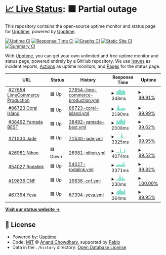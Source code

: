 # [📈 Live Status](https://demo.upptime.js.org): <!--live status--> **🟧 Partial outage**

This repository contains the open-source uptime monitor and status page for [Upptime](https://upptime.js.org), powered by [Upptime](https://github.com/upptime/upptime).

[![Uptime CI](https://github.com/LimeCommerce/upptime/workflows/Uptime%20CI/badge.svg)](https://github.com/LimeCommerce/upptime/actions?query=workflow%3A%22Uptime+CI%22)
[![Response Time CI](https://github.com/LimeCommerce/upptime/workflows/Response%20Time%20CI/badge.svg)](https://github.com/LimeCommerce/upptime/actions?query=workflow%3A%22Response+Time+CI%22)
[![Graphs CI](https://github.com/LimeCommerce/upptime/workflows/Graphs%20CI/badge.svg)](https://github.com/LimeCommerce/upptime/actions?query=workflow%3A%22Graphs+CI%22)
[![Static Site CI](https://github.com/LimeCommerce/upptime/workflows/Static%20Site%20CI/badge.svg)](https://github.com/LimeCommerce/upptime/actions?query=workflow%3A%22Static+Site+CI%22)
[![Summary CI](https://github.com/LimeCommerce/upptime/workflows/Summary%20CI/badge.svg)](https://github.com/LimeCommerce/upptime/actions?query=workflow%3A%22Summary+CI%22)

With [Upptime](https://upptime.js.org), you can get your own unlimited and free uptime monitor and status page, powered entirely by a GitHub repository. We use [Issues](https://github.com/upptime/upptime/issues) as incident reports, [Actions](https://github.com/LimeCommerce/upptime/actions) as uptime monitors, and [Pages](https://demo.upptime.js.org) for the status page.

<!--start: status pages-->
<!-- This summary is generated by Upptime (https://github.com/upptime/upptime) -->
<!-- Do not edit this manually, your changes will be overwritten -->
<!-- prettier-ignore -->
| URL | Status | History | Response Time | Uptime |
| --- | ------ | ------- | ------------- | ------ |
| <img alt="" src="https://www.limecommerce.com/favicon.svg" height="13"> [#27654 LimeCommerce Production](https://limecommerce.com) | 🟩 Up | [27654-lime-commerce-production.yml](https://github.com/LimeCommerce/upptime/commits/HEAD/history/27654-lime-commerce-production.yml) | <details><summary><img alt="Response time graph" src="./graphs/27654-lime-commerce-production/response-time-week.png" height="20"> 348ms</summary><br><a href="https://uptime.limecommerce.work/history/27654-lime-commerce-production"><img alt="Response time 317" src="https://img.shields.io/endpoint?url=https%3A%2F%2Fraw.githubusercontent.com%2FLimeCommerce%2Fupptime%2FHEAD%2Fapi%2F27654-lime-commerce-production%2Fresponse-time.json"></a><br><a href="https://uptime.limecommerce.work/history/27654-lime-commerce-production"><img alt="24-hour response time 319" src="https://img.shields.io/endpoint?url=https%3A%2F%2Fraw.githubusercontent.com%2FLimeCommerce%2Fupptime%2FHEAD%2Fapi%2F27654-lime-commerce-production%2Fresponse-time-day.json"></a><br><a href="https://uptime.limecommerce.work/history/27654-lime-commerce-production"><img alt="7-day response time 348" src="https://img.shields.io/endpoint?url=https%3A%2F%2Fraw.githubusercontent.com%2FLimeCommerce%2Fupptime%2FHEAD%2Fapi%2F27654-lime-commerce-production%2Fresponse-time-week.json"></a><br><a href="https://uptime.limecommerce.work/history/27654-lime-commerce-production"><img alt="30-day response time 380" src="https://img.shields.io/endpoint?url=https%3A%2F%2Fraw.githubusercontent.com%2FLimeCommerce%2Fupptime%2FHEAD%2Fapi%2F27654-lime-commerce-production%2Fresponse-time-month.json"></a><br><a href="https://uptime.limecommerce.work/history/27654-lime-commerce-production"><img alt="1-year response time 317" src="https://img.shields.io/endpoint?url=https%3A%2F%2Fraw.githubusercontent.com%2FLimeCommerce%2Fupptime%2FHEAD%2Fapi%2F27654-lime-commerce-production%2Fresponse-time-year.json"></a></details> | <details><summary><a href="https://uptime.limecommerce.work/history/27654-lime-commerce-production">99.91%</a></summary><a href="https://uptime.limecommerce.work/history/27654-lime-commerce-production"><img alt="All-time uptime 99.97%" src="https://img.shields.io/endpoint?url=https%3A%2F%2Fraw.githubusercontent.com%2FLimeCommerce%2Fupptime%2FHEAD%2Fapi%2F27654-lime-commerce-production%2Fuptime.json"></a><br><a href="https://uptime.limecommerce.work/history/27654-lime-commerce-production"><img alt="24-hour uptime 100.00%" src="https://img.shields.io/endpoint?url=https%3A%2F%2Fraw.githubusercontent.com%2FLimeCommerce%2Fupptime%2FHEAD%2Fapi%2F27654-lime-commerce-production%2Fuptime-day.json"></a><br><a href="https://uptime.limecommerce.work/history/27654-lime-commerce-production"><img alt="7-day uptime 99.91%" src="https://img.shields.io/endpoint?url=https%3A%2F%2Fraw.githubusercontent.com%2FLimeCommerce%2Fupptime%2FHEAD%2Fapi%2F27654-lime-commerce-production%2Fuptime-week.json"></a><br><a href="https://uptime.limecommerce.work/history/27654-lime-commerce-production"><img alt="30-day uptime 99.91%" src="https://img.shields.io/endpoint?url=https%3A%2F%2Fraw.githubusercontent.com%2FLimeCommerce%2Fupptime%2FHEAD%2Fapi%2F27654-lime-commerce-production%2Fuptime-month.json"></a><br><a href="https://uptime.limecommerce.work/history/27654-lime-commerce-production"><img alt="1-year uptime 99.97%" src="https://img.shields.io/endpoint?url=https%3A%2F%2Fraw.githubusercontent.com%2FLimeCommerce%2Fupptime%2FHEAD%2Fapi%2F27654-lime-commerce-production%2Fuptime-year.json"></a></details>
| <img alt="" src="https://coralisland.wiki/w/favicon.ico" height="13"> [#86723 Coral Island](https://coralisland.wiki/) | 🟩 Up | [86723-coral-island.yml](https://github.com/LimeCommerce/upptime/commits/HEAD/history/86723-coral-island.yml) | <details><summary><img alt="Response time graph" src="./graphs/86723-coral-island/response-time-week.png" height="20"> 2190ms</summary><br><a href="https://uptime.limecommerce.work/history/86723-coral-island"><img alt="Response time 1910" src="https://img.shields.io/endpoint?url=https%3A%2F%2Fraw.githubusercontent.com%2FLimeCommerce%2Fupptime%2FHEAD%2Fapi%2F86723-coral-island%2Fresponse-time.json"></a><br><a href="https://uptime.limecommerce.work/history/86723-coral-island"><img alt="24-hour response time 2275" src="https://img.shields.io/endpoint?url=https%3A%2F%2Fraw.githubusercontent.com%2FLimeCommerce%2Fupptime%2FHEAD%2Fapi%2F86723-coral-island%2Fresponse-time-day.json"></a><br><a href="https://uptime.limecommerce.work/history/86723-coral-island"><img alt="7-day response time 2190" src="https://img.shields.io/endpoint?url=https%3A%2F%2Fraw.githubusercontent.com%2FLimeCommerce%2Fupptime%2FHEAD%2Fapi%2F86723-coral-island%2Fresponse-time-week.json"></a><br><a href="https://uptime.limecommerce.work/history/86723-coral-island"><img alt="30-day response time 1950" src="https://img.shields.io/endpoint?url=https%3A%2F%2Fraw.githubusercontent.com%2FLimeCommerce%2Fupptime%2FHEAD%2Fapi%2F86723-coral-island%2Fresponse-time-month.json"></a><br><a href="https://uptime.limecommerce.work/history/86723-coral-island"><img alt="1-year response time 1910" src="https://img.shields.io/endpoint?url=https%3A%2F%2Fraw.githubusercontent.com%2FLimeCommerce%2Fupptime%2FHEAD%2Fapi%2F86723-coral-island%2Fresponse-time-year.json"></a></details> | <details><summary><a href="https://uptime.limecommerce.work/history/86723-coral-island">99.99%</a></summary><a href="https://uptime.limecommerce.work/history/86723-coral-island"><img alt="All-time uptime 99.90%" src="https://img.shields.io/endpoint?url=https%3A%2F%2Fraw.githubusercontent.com%2FLimeCommerce%2Fupptime%2FHEAD%2Fapi%2F86723-coral-island%2Fuptime.json"></a><br><a href="https://uptime.limecommerce.work/history/86723-coral-island"><img alt="24-hour uptime 100.00%" src="https://img.shields.io/endpoint?url=https%3A%2F%2Fraw.githubusercontent.com%2FLimeCommerce%2Fupptime%2FHEAD%2Fapi%2F86723-coral-island%2Fuptime-day.json"></a><br><a href="https://uptime.limecommerce.work/history/86723-coral-island"><img alt="7-day uptime 99.99%" src="https://img.shields.io/endpoint?url=https%3A%2F%2Fraw.githubusercontent.com%2FLimeCommerce%2Fupptime%2FHEAD%2Fapi%2F86723-coral-island%2Fuptime-week.json"></a><br><a href="https://uptime.limecommerce.work/history/86723-coral-island"><img alt="30-day uptime 99.98%" src="https://img.shields.io/endpoint?url=https%3A%2F%2Fraw.githubusercontent.com%2FLimeCommerce%2Fupptime%2FHEAD%2Fapi%2F86723-coral-island%2Fuptime-month.json"></a><br><a href="https://uptime.limecommerce.work/history/86723-coral-island"><img alt="1-year uptime 99.90%" src="https://img.shields.io/endpoint?url=https%3A%2F%2Fraw.githubusercontent.com%2FLimeCommerce%2Fupptime%2FHEAD%2Fapi%2F86723-coral-island%2Fuptime-year.json"></a></details>
| <img alt="" src="https://yamadabestid.com/media/favicon/stores/1/favicon-32x32.png" height="13"> [#38492 Yamada BEST](https://yamadabestid.com) | 🟩 Up | [38492-yamada-best.yml](https://github.com/LimeCommerce/upptime/commits/HEAD/history/38492-yamada-best.yml) | <details><summary><img alt="Response time graph" src="./graphs/38492-yamada-best/response-time-week.png" height="20"> 2008ms</summary><br><a href="https://uptime.limecommerce.work/history/38492-yamada-best"><img alt="Response time 1215" src="https://img.shields.io/endpoint?url=https%3A%2F%2Fraw.githubusercontent.com%2FLimeCommerce%2Fupptime%2FHEAD%2Fapi%2F38492-yamada-best%2Fresponse-time.json"></a><br><a href="https://uptime.limecommerce.work/history/38492-yamada-best"><img alt="24-hour response time 1843" src="https://img.shields.io/endpoint?url=https%3A%2F%2Fraw.githubusercontent.com%2FLimeCommerce%2Fupptime%2FHEAD%2Fapi%2F38492-yamada-best%2Fresponse-time-day.json"></a><br><a href="https://uptime.limecommerce.work/history/38492-yamada-best"><img alt="7-day response time 2008" src="https://img.shields.io/endpoint?url=https%3A%2F%2Fraw.githubusercontent.com%2FLimeCommerce%2Fupptime%2FHEAD%2Fapi%2F38492-yamada-best%2Fresponse-time-week.json"></a><br><a href="https://uptime.limecommerce.work/history/38492-yamada-best"><img alt="30-day response time 1305" src="https://img.shields.io/endpoint?url=https%3A%2F%2Fraw.githubusercontent.com%2FLimeCommerce%2Fupptime%2FHEAD%2Fapi%2F38492-yamada-best%2Fresponse-time-month.json"></a><br><a href="https://uptime.limecommerce.work/history/38492-yamada-best"><img alt="1-year response time 1215" src="https://img.shields.io/endpoint?url=https%3A%2F%2Fraw.githubusercontent.com%2FLimeCommerce%2Fupptime%2FHEAD%2Fapi%2F38492-yamada-best%2Fresponse-time-year.json"></a></details> | <details><summary><a href="https://uptime.limecommerce.work/history/38492-yamada-best">99.62%</a></summary><a href="https://uptime.limecommerce.work/history/38492-yamada-best"><img alt="All-time uptime 99.83%" src="https://img.shields.io/endpoint?url=https%3A%2F%2Fraw.githubusercontent.com%2FLimeCommerce%2Fupptime%2FHEAD%2Fapi%2F38492-yamada-best%2Fuptime.json"></a><br><a href="https://uptime.limecommerce.work/history/38492-yamada-best"><img alt="24-hour uptime 100.00%" src="https://img.shields.io/endpoint?url=https%3A%2F%2Fraw.githubusercontent.com%2FLimeCommerce%2Fupptime%2FHEAD%2Fapi%2F38492-yamada-best%2Fuptime-day.json"></a><br><a href="https://uptime.limecommerce.work/history/38492-yamada-best"><img alt="7-day uptime 99.62%" src="https://img.shields.io/endpoint?url=https%3A%2F%2Fraw.githubusercontent.com%2FLimeCommerce%2Fupptime%2FHEAD%2Fapi%2F38492-yamada-best%2Fuptime-week.json"></a><br><a href="https://uptime.limecommerce.work/history/38492-yamada-best"><img alt="30-day uptime 99.77%" src="https://img.shields.io/endpoint?url=https%3A%2F%2Fraw.githubusercontent.com%2FLimeCommerce%2Fupptime%2FHEAD%2Fapi%2F38492-yamada-best%2Fuptime-month.json"></a><br><a href="https://uptime.limecommerce.work/history/38492-yamada-best"><img alt="1-year uptime 99.83%" src="https://img.shields.io/endpoint?url=https%3A%2F%2Fraw.githubusercontent.com%2FLimeCommerce%2Fupptime%2FHEAD%2Fapi%2F38492-yamada-best%2Fuptime-year.json"></a></details>
| <img alt="" src="https://jade-jakarta.com/pub/media/favicon/stores/1/favicon-jade.png" height="13"> [#71530 Jade](https://jade-jakarta.com) | 🟩 Up | [71530-jade.yml](https://github.com/LimeCommerce/upptime/commits/HEAD/history/71530-jade.yml) | <details><summary><img alt="Response time graph" src="./graphs/71530-jade/response-time-week.png" height="20"> 3325ms</summary><br><a href="https://uptime.limecommerce.work/history/71530-jade"><img alt="Response time 1870" src="https://img.shields.io/endpoint?url=https%3A%2F%2Fraw.githubusercontent.com%2FLimeCommerce%2Fupptime%2FHEAD%2Fapi%2F71530-jade%2Fresponse-time.json"></a><br><a href="https://uptime.limecommerce.work/history/71530-jade"><img alt="24-hour response time 1429" src="https://img.shields.io/endpoint?url=https%3A%2F%2Fraw.githubusercontent.com%2FLimeCommerce%2Fupptime%2FHEAD%2Fapi%2F71530-jade%2Fresponse-time-day.json"></a><br><a href="https://uptime.limecommerce.work/history/71530-jade"><img alt="7-day response time 3325" src="https://img.shields.io/endpoint?url=https%3A%2F%2Fraw.githubusercontent.com%2FLimeCommerce%2Fupptime%2FHEAD%2Fapi%2F71530-jade%2Fresponse-time-week.json"></a><br><a href="https://uptime.limecommerce.work/history/71530-jade"><img alt="30-day response time 2629" src="https://img.shields.io/endpoint?url=https%3A%2F%2Fraw.githubusercontent.com%2FLimeCommerce%2Fupptime%2FHEAD%2Fapi%2F71530-jade%2Fresponse-time-month.json"></a><br><a href="https://uptime.limecommerce.work/history/71530-jade"><img alt="1-year response time 1870" src="https://img.shields.io/endpoint?url=https%3A%2F%2Fraw.githubusercontent.com%2FLimeCommerce%2Fupptime%2FHEAD%2Fapi%2F71530-jade%2Fresponse-time-year.json"></a></details> | <details><summary><a href="https://uptime.limecommerce.work/history/71530-jade">99.95%</a></summary><a href="https://uptime.limecommerce.work/history/71530-jade"><img alt="All-time uptime 99.96%" src="https://img.shields.io/endpoint?url=https%3A%2F%2Fraw.githubusercontent.com%2FLimeCommerce%2Fupptime%2FHEAD%2Fapi%2F71530-jade%2Fuptime.json"></a><br><a href="https://uptime.limecommerce.work/history/71530-jade"><img alt="24-hour uptime 100.00%" src="https://img.shields.io/endpoint?url=https%3A%2F%2Fraw.githubusercontent.com%2FLimeCommerce%2Fupptime%2FHEAD%2Fapi%2F71530-jade%2Fuptime-day.json"></a><br><a href="https://uptime.limecommerce.work/history/71530-jade"><img alt="7-day uptime 99.95%" src="https://img.shields.io/endpoint?url=https%3A%2F%2Fraw.githubusercontent.com%2FLimeCommerce%2Fupptime%2FHEAD%2Fapi%2F71530-jade%2Fuptime-week.json"></a><br><a href="https://uptime.limecommerce.work/history/71530-jade"><img alt="30-day uptime 99.97%" src="https://img.shields.io/endpoint?url=https%3A%2F%2Fraw.githubusercontent.com%2FLimeCommerce%2Fupptime%2FHEAD%2Fapi%2F71530-jade%2Fuptime-month.json"></a><br><a href="https://uptime.limecommerce.work/history/71530-jade"><img alt="1-year uptime 99.96%" src="https://img.shields.io/endpoint?url=https%3A%2F%2Fraw.githubusercontent.com%2FLimeCommerce%2Fupptime%2FHEAD%2Fapi%2F71530-jade%2Fuptime-year.json"></a></details>
| <img alt="" src="https://nihonmart.id/pub/media/favicon/stores/1/favicon_1.ico" height="13"> [#26981 Nihon](https://nihonmart.id) | 🟥 Down | [26981-nihon.yml](https://github.com/LimeCommerce/upptime/commits/HEAD/history/26981-nihon.yml) | <details><summary><img alt="Response time graph" src="./graphs/26981-nihon/response-time-week.png" height="20"> 4074ms</summary><br><a href="https://uptime.limecommerce.work/history/26981-nihon"><img alt="Response time 2162" src="https://img.shields.io/endpoint?url=https%3A%2F%2Fraw.githubusercontent.com%2FLimeCommerce%2Fupptime%2FHEAD%2Fapi%2F26981-nihon%2Fresponse-time.json"></a><br><a href="https://uptime.limecommerce.work/history/26981-nihon"><img alt="24-hour response time 1843" src="https://img.shields.io/endpoint?url=https%3A%2F%2Fraw.githubusercontent.com%2FLimeCommerce%2Fupptime%2FHEAD%2Fapi%2F26981-nihon%2Fresponse-time-day.json"></a><br><a href="https://uptime.limecommerce.work/history/26981-nihon"><img alt="7-day response time 4074" src="https://img.shields.io/endpoint?url=https%3A%2F%2Fraw.githubusercontent.com%2FLimeCommerce%2Fupptime%2FHEAD%2Fapi%2F26981-nihon%2Fresponse-time-week.json"></a><br><a href="https://uptime.limecommerce.work/history/26981-nihon"><img alt="30-day response time 2549" src="https://img.shields.io/endpoint?url=https%3A%2F%2Fraw.githubusercontent.com%2FLimeCommerce%2Fupptime%2FHEAD%2Fapi%2F26981-nihon%2Fresponse-time-month.json"></a><br><a href="https://uptime.limecommerce.work/history/26981-nihon"><img alt="1-year response time 2162" src="https://img.shields.io/endpoint?url=https%3A%2F%2Fraw.githubusercontent.com%2FLimeCommerce%2Fupptime%2FHEAD%2Fapi%2F26981-nihon%2Fresponse-time-year.json"></a></details> | <details><summary><a href="https://uptime.limecommerce.work/history/26981-nihon">99.52%</a></summary><a href="https://uptime.limecommerce.work/history/26981-nihon"><img alt="All-time uptime 99.79%" src="https://img.shields.io/endpoint?url=https%3A%2F%2Fraw.githubusercontent.com%2FLimeCommerce%2Fupptime%2FHEAD%2Fapi%2F26981-nihon%2Fuptime.json"></a><br><a href="https://uptime.limecommerce.work/history/26981-nihon"><img alt="24-hour uptime 99.99%" src="https://img.shields.io/endpoint?url=https%3A%2F%2Fraw.githubusercontent.com%2FLimeCommerce%2Fupptime%2FHEAD%2Fapi%2F26981-nihon%2Fuptime-day.json"></a><br><a href="https://uptime.limecommerce.work/history/26981-nihon"><img alt="7-day uptime 99.52%" src="https://img.shields.io/endpoint?url=https%3A%2F%2Fraw.githubusercontent.com%2FLimeCommerce%2Fupptime%2FHEAD%2Fapi%2F26981-nihon%2Fuptime-week.json"></a><br><a href="https://uptime.limecommerce.work/history/26981-nihon"><img alt="30-day uptime 99.88%" src="https://img.shields.io/endpoint?url=https%3A%2F%2Fraw.githubusercontent.com%2FLimeCommerce%2Fupptime%2FHEAD%2Fapi%2F26981-nihon%2Fuptime-month.json"></a><br><a href="https://uptime.limecommerce.work/history/26981-nihon"><img alt="1-year uptime 99.79%" src="https://img.shields.io/endpoint?url=https%3A%2F%2Fraw.githubusercontent.com%2FLimeCommerce%2Fupptime%2FHEAD%2Fapi%2F26981-nihon%2Fuptime-year.json"></a></details>
| <img alt="" src="https://media.rodalink.com/favicon/websites/1/favicon.png" height="13"> [#54027 Rodalink](https://www.rodalink.com) | 🟩 Up | [54027-rodalink.yml](https://github.com/LimeCommerce/upptime/commits/HEAD/history/54027-rodalink.yml) | <details><summary><img alt="Response time graph" src="./graphs/54027-rodalink/response-time-week.png" height="20"> 3371ms</summary><br><a href="https://uptime.limecommerce.work/history/54027-rodalink"><img alt="Response time 3211" src="https://img.shields.io/endpoint?url=https%3A%2F%2Fraw.githubusercontent.com%2FLimeCommerce%2Fupptime%2FHEAD%2Fapi%2F54027-rodalink%2Fresponse-time.json"></a><br><a href="https://uptime.limecommerce.work/history/54027-rodalink"><img alt="24-hour response time 4108" src="https://img.shields.io/endpoint?url=https%3A%2F%2Fraw.githubusercontent.com%2FLimeCommerce%2Fupptime%2FHEAD%2Fapi%2F54027-rodalink%2Fresponse-time-day.json"></a><br><a href="https://uptime.limecommerce.work/history/54027-rodalink"><img alt="7-day response time 3371" src="https://img.shields.io/endpoint?url=https%3A%2F%2Fraw.githubusercontent.com%2FLimeCommerce%2Fupptime%2FHEAD%2Fapi%2F54027-rodalink%2Fresponse-time-week.json"></a><br><a href="https://uptime.limecommerce.work/history/54027-rodalink"><img alt="30-day response time 3742" src="https://img.shields.io/endpoint?url=https%3A%2F%2Fraw.githubusercontent.com%2FLimeCommerce%2Fupptime%2FHEAD%2Fapi%2F54027-rodalink%2Fresponse-time-month.json"></a><br><a href="https://uptime.limecommerce.work/history/54027-rodalink"><img alt="1-year response time 3211" src="https://img.shields.io/endpoint?url=https%3A%2F%2Fraw.githubusercontent.com%2FLimeCommerce%2Fupptime%2FHEAD%2Fapi%2F54027-rodalink%2Fresponse-time-year.json"></a></details> | <details><summary><a href="https://uptime.limecommerce.work/history/54027-rodalink">99.82%</a></summary><a href="https://uptime.limecommerce.work/history/54027-rodalink"><img alt="All-time uptime 99.83%" src="https://img.shields.io/endpoint?url=https%3A%2F%2Fraw.githubusercontent.com%2FLimeCommerce%2Fupptime%2FHEAD%2Fapi%2F54027-rodalink%2Fuptime.json"></a><br><a href="https://uptime.limecommerce.work/history/54027-rodalink"><img alt="24-hour uptime 99.11%" src="https://img.shields.io/endpoint?url=https%3A%2F%2Fraw.githubusercontent.com%2FLimeCommerce%2Fupptime%2FHEAD%2Fapi%2F54027-rodalink%2Fuptime-day.json"></a><br><a href="https://uptime.limecommerce.work/history/54027-rodalink"><img alt="7-day uptime 99.82%" src="https://img.shields.io/endpoint?url=https%3A%2F%2Fraw.githubusercontent.com%2FLimeCommerce%2Fupptime%2FHEAD%2Fapi%2F54027-rodalink%2Fuptime-week.json"></a><br><a href="https://uptime.limecommerce.work/history/54027-rodalink"><img alt="30-day uptime 99.89%" src="https://img.shields.io/endpoint?url=https%3A%2F%2Fraw.githubusercontent.com%2FLimeCommerce%2Fupptime%2FHEAD%2Fapi%2F54027-rodalink%2Fuptime-month.json"></a><br><a href="https://uptime.limecommerce.work/history/54027-rodalink"><img alt="1-year uptime 99.83%" src="https://img.shields.io/endpoint?url=https%3A%2F%2Fraw.githubusercontent.com%2FLimeCommerce%2Fupptime%2FHEAD%2Fapi%2F54027-rodalink%2Fuptime-year.json"></a></details>
| <img alt="" src="https://cnfstore.com/pub/media/favicon/stores/1/favicon.png" height="13"> [#19836 CNF](https://cnfstore.com) | 🟩 Up | [19836-cnf.yml](https://github.com/LimeCommerce/upptime/commits/HEAD/history/19836-cnf.yml) | <details><summary><img alt="Response time graph" src="./graphs/19836-cnf/response-time-week.png" height="20"> 230ms</summary><br><a href="https://uptime.limecommerce.work/history/19836-cnf"><img alt="Response time 131" src="https://img.shields.io/endpoint?url=https%3A%2F%2Fraw.githubusercontent.com%2FLimeCommerce%2Fupptime%2FHEAD%2Fapi%2F19836-cnf%2Fresponse-time.json"></a><br><a href="https://uptime.limecommerce.work/history/19836-cnf"><img alt="24-hour response time 127" src="https://img.shields.io/endpoint?url=https%3A%2F%2Fraw.githubusercontent.com%2FLimeCommerce%2Fupptime%2FHEAD%2Fapi%2F19836-cnf%2Fresponse-time-day.json"></a><br><a href="https://uptime.limecommerce.work/history/19836-cnf"><img alt="7-day response time 230" src="https://img.shields.io/endpoint?url=https%3A%2F%2Fraw.githubusercontent.com%2FLimeCommerce%2Fupptime%2FHEAD%2Fapi%2F19836-cnf%2Fresponse-time-week.json"></a><br><a href="https://uptime.limecommerce.work/history/19836-cnf"><img alt="30-day response time 156" src="https://img.shields.io/endpoint?url=https%3A%2F%2Fraw.githubusercontent.com%2FLimeCommerce%2Fupptime%2FHEAD%2Fapi%2F19836-cnf%2Fresponse-time-month.json"></a><br><a href="https://uptime.limecommerce.work/history/19836-cnf"><img alt="1-year response time 131" src="https://img.shields.io/endpoint?url=https%3A%2F%2Fraw.githubusercontent.com%2FLimeCommerce%2Fupptime%2FHEAD%2Fapi%2F19836-cnf%2Fresponse-time-year.json"></a></details> | <details><summary><a href="https://uptime.limecommerce.work/history/19836-cnf">100.00%</a></summary><a href="https://uptime.limecommerce.work/history/19836-cnf"><img alt="All-time uptime 99.99%" src="https://img.shields.io/endpoint?url=https%3A%2F%2Fraw.githubusercontent.com%2FLimeCommerce%2Fupptime%2FHEAD%2Fapi%2F19836-cnf%2Fuptime.json"></a><br><a href="https://uptime.limecommerce.work/history/19836-cnf"><img alt="24-hour uptime 100.00%" src="https://img.shields.io/endpoint?url=https%3A%2F%2Fraw.githubusercontent.com%2FLimeCommerce%2Fupptime%2FHEAD%2Fapi%2F19836-cnf%2Fuptime-day.json"></a><br><a href="https://uptime.limecommerce.work/history/19836-cnf"><img alt="7-day uptime 100.00%" src="https://img.shields.io/endpoint?url=https%3A%2F%2Fraw.githubusercontent.com%2FLimeCommerce%2Fupptime%2FHEAD%2Fapi%2F19836-cnf%2Fuptime-week.json"></a><br><a href="https://uptime.limecommerce.work/history/19836-cnf"><img alt="30-day uptime 100.00%" src="https://img.shields.io/endpoint?url=https%3A%2F%2Fraw.githubusercontent.com%2FLimeCommerce%2Fupptime%2FHEAD%2Fapi%2F19836-cnf%2Fuptime-month.json"></a><br><a href="https://uptime.limecommerce.work/history/19836-cnf"><img alt="1-year uptime 99.99%" src="https://img.shields.io/endpoint?url=https%3A%2F%2Fraw.githubusercontent.com%2FLimeCommerce%2Fupptime%2FHEAD%2Fapi%2F19836-cnf%2Fuptime-year.json"></a></details>
| <img alt="" src="https://yeva.asia/cdn/shop/files/Logo_Full.png" height="13"> [#67394 Yeva](https://yeva.asia) | 🟩 Up | [67394-yeva.yml](https://github.com/LimeCommerce/upptime/commits/HEAD/history/67394-yeva.yml) | <details><summary><img alt="Response time graph" src="./graphs/67394-yeva/response-time-week.png" height="20"> 364ms</summary><br><a href="https://uptime.limecommerce.work/history/67394-yeva"><img alt="Response time 424" src="https://img.shields.io/endpoint?url=https%3A%2F%2Fraw.githubusercontent.com%2FLimeCommerce%2Fupptime%2FHEAD%2Fapi%2F67394-yeva%2Fresponse-time.json"></a><br><a href="https://uptime.limecommerce.work/history/67394-yeva"><img alt="24-hour response time 349" src="https://img.shields.io/endpoint?url=https%3A%2F%2Fraw.githubusercontent.com%2FLimeCommerce%2Fupptime%2FHEAD%2Fapi%2F67394-yeva%2Fresponse-time-day.json"></a><br><a href="https://uptime.limecommerce.work/history/67394-yeva"><img alt="7-day response time 364" src="https://img.shields.io/endpoint?url=https%3A%2F%2Fraw.githubusercontent.com%2FLimeCommerce%2Fupptime%2FHEAD%2Fapi%2F67394-yeva%2Fresponse-time-week.json"></a><br><a href="https://uptime.limecommerce.work/history/67394-yeva"><img alt="30-day response time 391" src="https://img.shields.io/endpoint?url=https%3A%2F%2Fraw.githubusercontent.com%2FLimeCommerce%2Fupptime%2FHEAD%2Fapi%2F67394-yeva%2Fresponse-time-month.json"></a><br><a href="https://uptime.limecommerce.work/history/67394-yeva"><img alt="1-year response time 424" src="https://img.shields.io/endpoint?url=https%3A%2F%2Fraw.githubusercontent.com%2FLimeCommerce%2Fupptime%2FHEAD%2Fapi%2F67394-yeva%2Fresponse-time-year.json"></a></details> | <details><summary><a href="https://uptime.limecommerce.work/history/67394-yeva">99.95%</a></summary><a href="https://uptime.limecommerce.work/history/67394-yeva"><img alt="All-time uptime 100.00%" src="https://img.shields.io/endpoint?url=https%3A%2F%2Fraw.githubusercontent.com%2FLimeCommerce%2Fupptime%2FHEAD%2Fapi%2F67394-yeva%2Fuptime.json"></a><br><a href="https://uptime.limecommerce.work/history/67394-yeva"><img alt="24-hour uptime 99.66%" src="https://img.shields.io/endpoint?url=https%3A%2F%2Fraw.githubusercontent.com%2FLimeCommerce%2Fupptime%2FHEAD%2Fapi%2F67394-yeva%2Fuptime-day.json"></a><br><a href="https://uptime.limecommerce.work/history/67394-yeva"><img alt="7-day uptime 99.95%" src="https://img.shields.io/endpoint?url=https%3A%2F%2Fraw.githubusercontent.com%2FLimeCommerce%2Fupptime%2FHEAD%2Fapi%2F67394-yeva%2Fuptime-week.json"></a><br><a href="https://uptime.limecommerce.work/history/67394-yeva"><img alt="30-day uptime 99.99%" src="https://img.shields.io/endpoint?url=https%3A%2F%2Fraw.githubusercontent.com%2FLimeCommerce%2Fupptime%2FHEAD%2Fapi%2F67394-yeva%2Fuptime-month.json"></a><br><a href="https://uptime.limecommerce.work/history/67394-yeva"><img alt="1-year uptime 100.00%" src="https://img.shields.io/endpoint?url=https%3A%2F%2Fraw.githubusercontent.com%2FLimeCommerce%2Fupptime%2FHEAD%2Fapi%2F67394-yeva%2Fuptime-year.json"></a></details>

<!--end: status pages-->

[**Visit our status website →**](https://demo.upptime.js.org)

## 📄 License

- Powered by: [Upptime](https://github.com/upptime/upptime)
- Code: [MIT](./LICENSE) © [Anand Chowdhary](https://anandchowdhary.com), supported by [Pabio](https://pabio.com)
- Data in the `./history` directory: [Open Database License](https://opendatacommons.org/licenses/odbl/1-0/)
